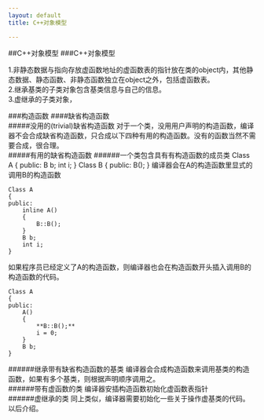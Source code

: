 ```yaml
---
layout: default
title: C++对象模型

---
```

##C++对象模型
###C++对象模型    

1.非静态数据与指向存放虚函数地址的虚函数表的指针放在类的object内，其他静态数据、静态函数、非静态函数独立在object之外，包括虚函数表。   
2.继承基类的子类对象包含基类信息与自己的信息。    
3.虚继承的子类对象，	 

###构造函数
####缺省构造函数  
#####没用的(trivial)缺省构造函数
对于一个类，没用用户声明的构造函数，编译器不会合成缺省构造函数，只合成以下四种有用的构造函数。没有的函数当然不需要合成，很合理。      
#####有用的缺省构造函数
######一个类包含具有有构造函数的成员类
	Class A
	{
	public:
		B b;
		int i;
	}
	Class B
	{
	public:
		B();
	}
编译器会在A的构造函数里显式的调用B的构造函数   

	Class A
	{
	public:
		inline A()
		{
			B::B();
		}
		B b;
		int i;
	}
如果程序员已经定义了A的构造函数，则编译器也会在构造函数开头插入调用B的构造函数的代码。   

	Class A
	{
	public:
		A()
		{
			**B::B();**
			i = 0;
		}
		B b;
	}

######继承带有缺省构造函数的基类
编译器会合成构造函数来调用基类的构造函数，如果有多个基类，则根据声明顺序调用之。  
######带有虚函数的类
编译器安插构造函数初始化虚函数表指针   
######虚继承的类
同上类似，编译器需要初始化一些关于操作虚基类的代码。以后介绍。  